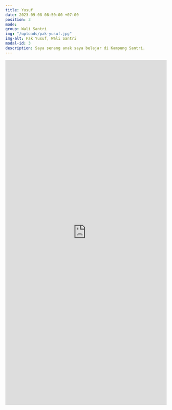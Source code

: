 ```yaml
---
title: Yusuf
date: 2023-09-08 08:50:00 +07:00
position: 3
mode:
group: Wali Santri
img: "/uploads/pak-yusuf.jpg"
img-alt: Pak Yusuf, Wali Santri
modal-id: 3
description: Saya senang anak saya belajar di Kampung Santri.
---
```

<iframe width="100%" height="1080" src="https://www.youtube.com/embed/5c13bRhRZlc?si=3Ck9OclAjiM_VF9a" title="YouTube video player" frameborder="0" allow="accelerometer; autoplay; clipboard-write; encrypted-media; gyroscope; picture-in-picture; web-share" allowfullscreen></iframe>